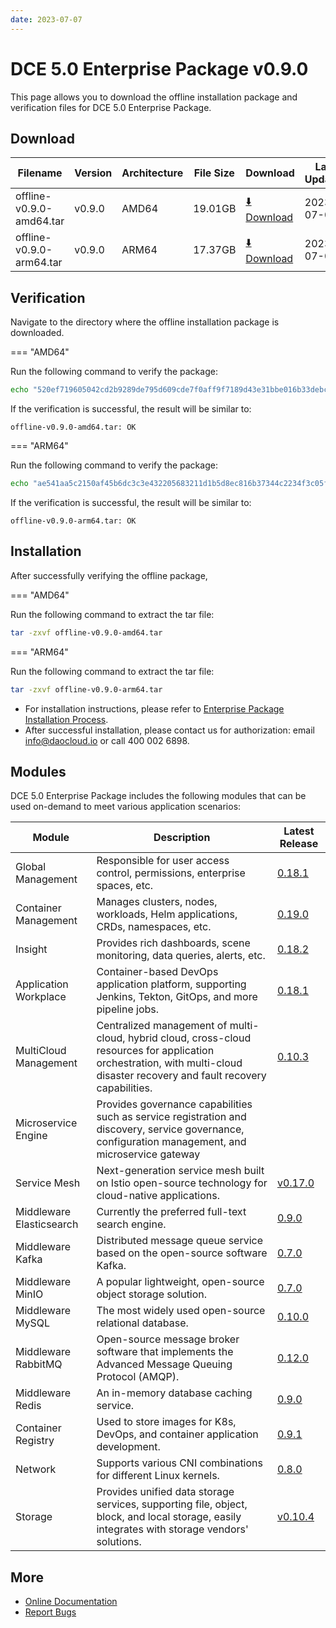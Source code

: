 ```yaml
---
date: 2023-07-07
---
```


# DCE 5.0 Enterprise Package v0.9.0

This page allows you to download the offline installation package and verification files for DCE 5.0 Enterprise Package.

## Download

| Filename                      | Version | Architecture | File Size | Download                                                                                                                               | Last Updated |
| ----------------------------- | --------| -------------| ----------| -------------------------------------------------------------------------------------------------------------------------------------- | ------------ |
| offline-v0.9.0-amd64.tar      | v0.9.0  | AMD64        | 19.01GB   | [:arrow_down: Download](https://qiniu-download-public.daocloud.io/DaoCloud_Enterprise/dce5/offline-v0.9.0-amd64.tar)                  | 2023-07-07   |
| offline-v0.9.0-arm64.tar      | v0.9.0  | ARM64        | 17.37GB   | [:arrow_down: Download](https://qiniu-download-public.daocloud.io/DaoCloud_Enterprise/dce5/offline-v0.9.0-arm64.tar)                  | 2023-07-07   |

## Verification

Navigate to the directory where the offline installation package is downloaded.

=== "AMD64"

Run the following command to verify the package:

```sh
echo "520ef719605042cd2b9289de795d609cde7f0aff9f7189d43e31bbe016b33debc715f8e0de24c8f3c3685d54f7d6b2595651bcfa9695c9b98210d161cfddc241  offline-v0.9.0-amd64.tar" | sha512sum -c
```

If the verification is successful, the result will be similar to:

```none
offline-v0.9.0-amd64.tar: OK
```

=== "ARM64"

Run the following command to verify the package:

```sh
echo "ae541aa5c2150af45b6dc3c3e432205683211d1b5d8ec816b37344c2234f3c05fbe2be7526b4b5832c5db0439c7d501ce2f1c1492aa5cfe045bbdd321d662e22  offline-v0.9.0-arm64.tar" | sha512sum -c
```

If the verification is successful, the result will be similar to:

```none
offline-v0.9.0-arm64.tar: OK
```

## Installation

After successfully verifying the offline package,

=== "AMD64"

Run the following command to extract the tar file:

```sh
tar -zxvf offline-v0.9.0-amd64.tar
```

=== "ARM64"

Run the following command to extract the tar file:

```sh
tar -zxvf offline-v0.9.0-arm64.tar
```

- For installation instructions, please refer to [Enterprise Package Installation Process](../../install/commercial/start-install.md).
- After successful installation, please contact us for authorization: email info@daocloud.io or call 400 002 6898.

## Modules

DCE 5.0 Enterprise Package includes the following modules that can be used on-demand to meet various application scenarios:

| Module                | Description                                                                 | Latest Release                                                |
| --------------------- | --------------------------------------------------------------------------- | ------------------------------------------------------------- |
| Global Management     | Responsible for user access control, permissions, enterprise spaces, etc.    | [0.18.1](../../ghippo/intro/release-notes.md#0181)    |
| Container Management  | Manages clusters, nodes, workloads, Helm applications, CRDs, namespaces, etc.| [0.19.0](../../kpanda/intro/release-notes.md#0190)    |
| Insight         | Provides rich dashboards, scene monitoring, data queries, alerts, etc.       | [0.18.2](../../insight/intro/releasenote.md#0182)     |
| Application Workplace | Container-based DevOps application platform, supporting Jenkins, Tekton, GitOps, and more pipeline jobs. | [0.18.1](../../amamba/intro/release-notes.md#0181)      |
| MultiCloud Management | Centralized management of multi-cloud, hybrid cloud, cross-cloud resources for application orchestration, with multi-cloud disaster recovery and fault recovery capabilities. | [0.10.3](../../kairship/intro/release-notes.md#0103)   |
| Microservice Engine   | Provides governance capabilities such as service registration and discovery, service governance, configuration management, and microservice gateway  |
| Service Mesh          | Next-generation service mesh built on Istio open-source technology for cloud-native applications. | [v0.17.0](../../mspider/intro/release-notes.md#v0170)    |
| Middleware Elasticsearch | Currently the preferred full-text search engine.                                      | [0.9.0](../../middleware/elasticsearch/release-notes.md#090) |
| Middleware Kafka        | Distributed message queue service based on the open-source software Kafka.            | [0.7.0](../../middleware/kafka/release-notes.md#070)          |
| Middleware MinIO        | A popular lightweight, open-source object storage solution.                            | [0.7.0](../../middleware/minio/release-notes.md#070)          |
| Middleware MySQL        | The most widely used open-source relational database.                                  | [0.10.0](../../middleware/mysql/release-notes.md#0100)           |
| Middleware RabbitMQ     | Open-source message broker software that implements the Advanced Message Queuing Protocol (AMQP). | [0.12.0](../../middleware/rabbitmq/release-notes.md#0120)        |
| Middleware Redis        | An in-memory database caching service.                                                | [0.9.0](../../middleware/redis/release-notes.md#090)           |
| Container Registry       | Used to store images for K8s, DevOps, and container application development.            | [0.9.1](../../release/rn5.0.md)                            |
| Network                | Supports various CNI combinations for different Linux kernels.                        | [0.8.0](../../release/rn5.0.md)                            |
| Storage                | Provides unified data storage services, supporting file, object, block, and local storage, easily integrates with storage vendors' solutions. | [v0.10.4](../../release/rn5.0.md)                            |

## More

- [Online Documentation](../../dce/what.md)
- [Report Bugs](https://github.com/DaoCloud/DaoCloud-docs/issues)